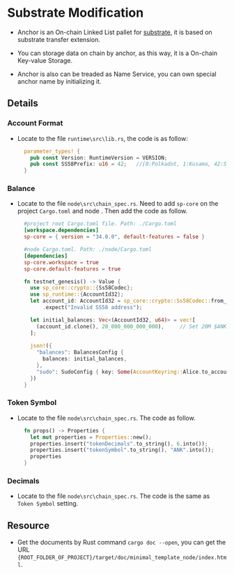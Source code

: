 # Substrate Modification

* Anchor is an On-chain Linked List pallet for [substrate](https://github.com/paritytech/substrate), it is based on substrate transfer extension.

* You can storage data on chain by anchor, as this way, it is a On-chain Key-value Storage.

* Anchor is also can be treaded as Name Service, you can own special anchor name by initializing it. 

## Details

### Account Format

* Locate to the file  `runtime\src\lib.rs`, the code is as follow:

  ```RUST
    parameter_types! {
      pub const Version: RuntimeVersion = VERSION;
      pub const SS58Prefix: u16 = 42;   //[0:Polkadot, 1:Kusama, 42:Substrate]
    }
  ```

### Balance

* Locate to the file  `node\src\chain_spec.rs`. Need to add `sp-core` on the project `Cargo.toml` and node  .  Then add the code as follow.

  ```TOML
    #project root Cargo.toml file. Path: ./Cargo.toml
    [workspace.dependencies]
    sp-core = { version = "34.0.0", default-features = false }
  ```

  ```TOML
    #node Cargo.toml. Path: ./node/Cargo.toml
    [dependencies]
    sp-core.workspace = true
    sp-core.default-features = true
  ```

  ```RUST
    fn testnet_genesis() -> Value {
      use sp_core::crypto::{Ss58Codec};
      use sp_runtime::{AccountId32};
      let account_id: AccountId32 = sp_core::crypto::Ss58Codec::from_ss58check("5FQmGPk7qGBmU3K6kDfMSBiUHBYq5NqXpx93KFEvDvyz5sRJ")
          .expect("Invalid SS58 address");

      let initial_balances: Vec<(AccountId32, u64)> = vec![
        (account_id.clone(), 20_000_000_000_000),     // Set 20M $ANK balance (6 decimal)
      ];
      
      json!({
        "balances": BalancesConfig {
          balances: initial_balances,
        },
        "sudo": SudoConfig { key: Some(AccountKeyring::Alice.to_account_id()) },
      })
    }
  ```

### Token Symbol

* Locate to the file  `node\src\chain_spec.rs`. The code as follow.

  ```RUST
    fn props() -> Properties {
      let mut properties = Properties::new();
      properties.insert("tokenDecimals".to_string(), 6.into());
      properties.insert("tokenSymbol".to_string(), "ANK".into());
      properties
    }
  ```

### Decimals

* Locate to the file  `node\src\chain_spec.rs`. The code is the same as `Token Symbol` setting.

## Resource

* Get the documents by Rust command `cargo doc --open`, you can get the URL `{ROOT_FOLDER_OF_PROJECT}/target/doc/minimal_template_node/index.html`.